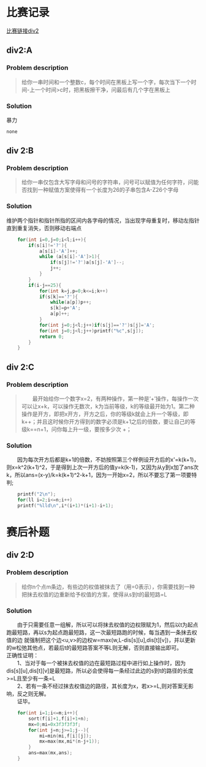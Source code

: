 # 比赛记录

[比赛链接div2](http://codeforces.com/contest/716)

## div2:A
### Problem description
> 给你一串时间和一个整数c，每个时间在黑板上写一个字，每次当下一个时间-上一个时间>c时，把黑板擦干净，问最后有几个字在黑板上
### Solution
暴力
```cpp
none
```

## div 2:B
### Problem description
> 给你一串仅包含大写字母和问号的字符串，问号可以赋值为任何字符，问能否找到一种赋值方案使得有一个长度为26的子串包含A-Z26个字母
### Solution
维护两个指针和指针所指的区间内各字母的情况，当出现字母重复时，移动左指针直到重复消失，否则移动右端点
```cpp
	for(int i=0,j=0;i<l;i++){
		if(s[i]!='?'){
			a[s[i]-'A']++;
	    	while (a[s[i]-'A']>1){
	    		if(s[j]!='?')a[s[j]-'A']--;
	    		j++;
			}
		}
		if(i-j==25){
			for(int k=j,p=0;k<=i;k++)
			if(s[k]=='?'){
				while(a[p])p++;
				s[k]=p+'A';
				a[p]++;
			}
			for(int j=0;j<l;j++)if(s[j]=='?')s[j]='A';
			for(int j=0;j<l;j++)printf("%c",s[j]);
			return 0;
		}
	}
```

## div 2:C
### Problem description
>　　最开始给你一个数字x=2，有两种操作，第一种是‘+’操作，每操作一次可以让x+k，可以操作无数次，k为当前等级，k的等级最开始为1。第二种操作是开方，即把x开方，开方之后，你的等级k就会上升一个等级，即k++；并且这时候你开方得到的数字必须是k+1之后的倍数，要让自己的等级k==n+1，问你每上升一级，要按多少次 +；
### Solution
　　因为每次开方后都是k+1的倍数，不妨按照第三个样例设开方后的x'=k(k+1)，则x=k^2(k+1)^2，于是得到上次一开方后的值y=k(k-1)，又因为从y到x加了ans次k，所以ans=(x-y)/k=k(k+1)^2-k+1，因为一开始x=2，所以不要忘了第一项要特判;
```cpp
	printf("2\n");
	for(ll i=2;i<=n;i++)
	printf("%lld\n",i*(i+1)*(i+1)-i+1);
```

# 赛后补题


## div 2:D
### Problem description
> 给你n个点m条边，有些边的权值被抹去了（用=0表示），你需要找到一种把抹去权值的边重新给予权值的方案，使得从s到t的最短路=L
### Solution
　　由于只需要任意一组解，所以可以将抹去权值的边权限赋为1，然后以t为起点跑最短路，再以s为起点跑最短路，这一次最短路跑的时候，每当遇到一条抹去权值的边
就强制把这个边<u,v>的边权w=max(w,L-dis[s\][u\],dis[t\][v\])，并以更新的w松弛其他点，若最后t的最短路答案不等L则无解，否则直接输出即可。</br>
正确性证明：</br>
　　1、当对于每一个被抹去权值的边在最短路过程中进行如上操作时，因为dis[s\][u\],dis[t\][v\]是最短路，所以必会使得每一条经过此边的s到t的路径的长度>=L且至少有一条=L</br>
　　2、若有一条不经过抹去权值边的路径，其长度为x，若x>=L,则对答案无影响，反之则无解。</br>
　　证毕。</br>

```cpp
	for(int i=1;i<=m;i++){
		sort(f[i]+1,f[i]+1+n);
		mx=0;mi=0x3f3f3f3f;
		for(int j=n;j>=1;j--){
			mi=min(mi,f[i][j]);
			mx=max(mx,mi*(n-j+1));
		}
		ans=max(mx,ans);
	}
```


